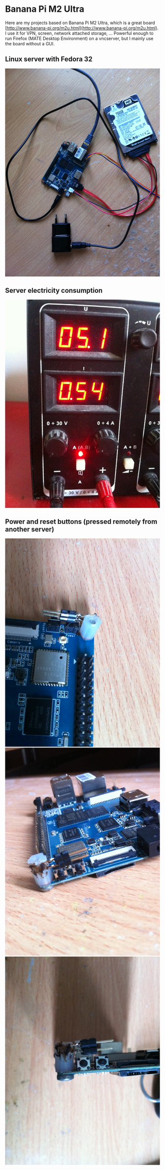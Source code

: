 # Banana Pi M2 Ultra
Here are my projects based on Banana Pi M2 Ultra, which is a great board [http://www.banana-pi.org/m2u.html](http://www.banana-pi.org/m2u.html).
I use it for VPN, screen, network attached storage, ...
Powerful enough to run Firefox (MATE Desktop Environment) on a vncserver, but I mainly use the board without a GUI.

## Linux server with Fedora 32
![Server](img/server.jpg?raw=true "BPI M2U as a server")

## Server electricity consumption
![Server](img/consumption.jpg?raw=true "BPI M2U runs 24/7")

## Power and reset buttons (pressed remotely from another server)
![Buttons](img/power_reset_3.jpg?raw=true "Power and Reset buttons")
![Buttons](img/power_reset_2.jpg?raw=true "Power and Reset buttons")
![Buttons](img/power_reset.jpg?raw=true "Power and Reset buttons")
